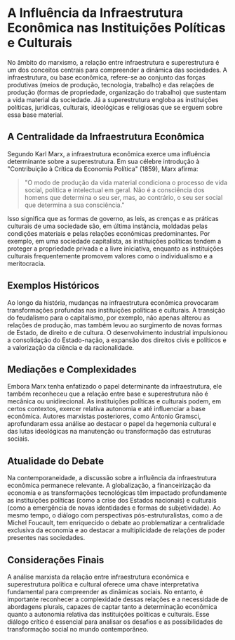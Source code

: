# A Influência da Infraestrutura Econômica nas Instituições Políticas e Culturais

No âmbito do marxismo, a relação entre infraestrutura e superestrutura é um dos conceitos centrais para compreender a dinâmica das sociedades. A infraestrutura, ou base econômica, refere-se ao conjunto das forças produtivas (meios de produção, tecnologia, trabalho) e das relações de produção (formas de propriedade, organização do trabalho) que sustentam a vida material da sociedade. Já a superestrutura engloba as instituições políticas, jurídicas, culturais, ideológicas e religiosas que se erguem sobre essa base material.

## A Centralidade da Infraestrutura Econômica

Segundo Karl Marx, a infraestrutura econômica exerce uma influência determinante sobre a superestrutura. Em sua célebre introdução à "Contribuição à Crítica da Economia Política" (1859), Marx afirma:

> "O modo de produção da vida material condiciona o processo de vida social, política e intelectual em geral. Não é a consciência dos homens que determina o seu ser, mas, ao contrário, o seu ser social que determina a sua consciência."

Isso significa que as formas de governo, as leis, as crenças e as práticas culturais de uma sociedade são, em última instância, moldadas pelas condições materiais e pelas relações econômicas predominantes. Por exemplo, em uma sociedade capitalista, as instituições políticas tendem a proteger a propriedade privada e a livre iniciativa, enquanto as instituições culturais frequentemente promovem valores como o individualismo e a meritocracia.

## Exemplos Históricos

Ao longo da história, mudanças na infraestrutura econômica provocaram transformações profundas nas instituições políticas e culturais. A transição do feudalismo para o capitalismo, por exemplo, não apenas alterou as relações de produção, mas também levou ao surgimento de novas formas de Estado, de direito e de cultura. O desenvolvimento industrial impulsionou a consolidação do Estado-nação, a expansão dos direitos civis e políticos e a valorização da ciência e da racionalidade.

## Mediações e Complexidades

Embora Marx tenha enfatizado o papel determinante da infraestrutura, ele também reconheceu que a relação entre base e superestrutura não é mecânica ou unidirecional. As instituições políticas e culturais podem, em certos contextos, exercer relativa autonomia e até influenciar a base econômica. Autores marxistas posteriores, como Antonio Gramsci, aprofundaram essa análise ao destacar o papel da hegemonia cultural e das lutas ideológicas na manutenção ou transformação das estruturas sociais.

## Atualidade do Debate

Na contemporaneidade, a discussão sobre a influência da infraestrutura econômica permanece relevante. A globalização, a financeirização da economia e as transformações tecnológicas têm impactado profundamente as instituições políticas (como a crise dos Estados nacionais) e culturais (como a emergência de novas identidades e formas de subjetividade). Ao mesmo tempo, o diálogo com perspectivas pós-estruturalistas, como a de Michel Foucault, tem enriquecido o debate ao problematizar a centralidade exclusiva da economia e ao destacar a multiplicidade de relações de poder presentes nas sociedades.

## Considerações Finais

A análise marxista da relação entre infraestrutura econômica e superestrutura política e cultural oferece uma chave interpretativa fundamental para compreender as dinâmicas sociais. No entanto, é importante reconhecer a complexidade dessas relações e a necessidade de abordagens plurais, capazes de captar tanto a determinação econômica quanto a autonomia relativa das instituições políticas e culturais. Esse diálogo crítico é essencial para analisar os desafios e as possibilidades de transformação social no mundo contemporâneo.